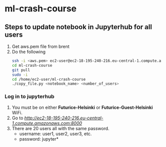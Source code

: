 # ml-crash-course


## Steps to update notebook in Jupyterhub for all users

1. Get aws.pem file from brent
1. Do the following
    ```bash
    ssh -i <aws.pem> ec2-user@ec2-18-195-240-216.eu-central-1.compute.amazonaws.com
    cd ml-crash-course
    git pull
    sudo -i
    cd /home/ec2-user/ml-crash-course
    ./copy_file.py <notebook_name> <number_of_users>
    ```

### Log in to jupyterhub
1. You must be on either **Futurice-Helsinki** or **Futurice-Guest-Helsinki** WiFi. 
1. Go to *http://ec2-18-195-240-216.eu-central-1.compute.amazonaws.com:8000*
1. There are 20 users all with the same password. 
    * username: user1, user2, user3, etc. 
    * password: jupyter*


